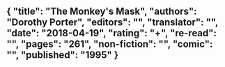 {
 "title": "The Monkey's Mask",
 "authors": "Dorothy Porter",
 "editors": "",
 "translator": "",
 "date": "2018-04-19",
 "rating": "+",
 "re-read": "",
 "pages": "261",
 "non-fiction": "",
 "comic": "",
 "published": "1995"
}
---

